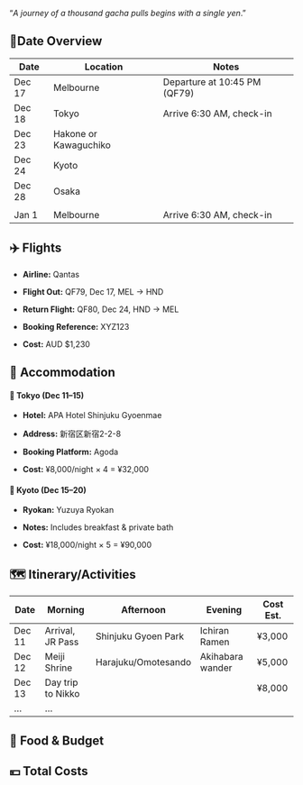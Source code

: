 “*A journey of a thousand gacha pulls begins with a single yen*.”

## 📅Date Overview

| Date   | Location              | Notes                        |
| ------ | --------------------- | ---------------------------- |
| Dec 17 | Melbourne             | Departure at 10:45 PM (QF79) |
| Dec 18 | Tokyo                 | Arrive 6:30 AM, check-in     |
| Dec 23 | Hakone or Kawaguchiko |                              |
| Dec 24 | Kyoto                 |                              |
| Dec 28 | Osaka                 |                              |
|        |                       |                              |
| Jan 1  | Melbourne             | Arrive 6:30 AM, check-in     |


## ✈️ Flights

- **Airline:** Qantas
    
- **Flight Out:** QF79, Dec 17, MEL → HND
    
- **Return Flight:** QF80, Dec 24, HND → MEL
    
- **Booking Reference:** XYZ123
    
- **Cost:** AUD $1,230


## 🏨 Accommodation

#### 🏯 Tokyo (Dec 11–15)

- **Hotel:** APA Hotel Shinjuku Gyoenmae
    
- **Address:** 新宿区新宿2-2-8
    
- **Booking Platform:** Agoda
    
- **Cost:** ¥8,000/night × 4 = ¥32,000
    

#### 🍵 Kyoto (Dec 15–20)

- **Ryokan:** Yuzuya Ryokan
    
- **Notes:** Includes breakfast & private bath
    
- **Cost:** ¥18,000/night × 5 = ¥90,000

## 🗺️ Itinerary/Activities

|Date|Morning|Afternoon|Evening|Cost Est.|
|---|---|---|---|---|
|Dec 11|Arrival, JR Pass|Shinjuku Gyoen Park|Ichiran Ramen|¥3,000|
|Dec 12|Meiji Shrine|Harajuku/Omotesando|Akihabara wander|¥5,000|
|Dec 13|Day trip to Nikko|||¥8,000|
|…|…|


## 🍣 Food & Budget



## 💴 Total Costs

